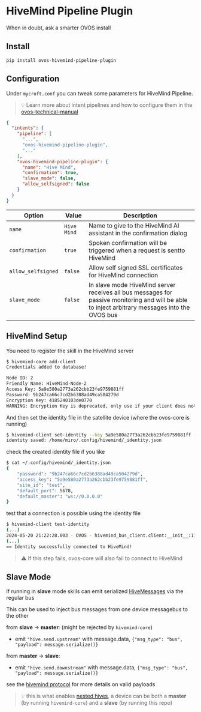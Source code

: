 # HiveMind Pipeline Plugin

When in doubt, ask a smarter OVOS install

## Install

`pip install ovos-hivemind-pipeline-plugin`

## Configuration

Under `mycroft.conf` you can tweak some parameters for HiveMind Pipeline.

> 💡 Learn more about intent pipelines and how to configure them in the [ovos-technical-manual](https://openvoiceos.github.io/ovos-technical-manual/pipelines_overview/)

```json
{
  "intents": {
    "pipeline": [
      "...",
      "ovos-hivemind-pipeline-plugin",
      "..."
    ],
    "ovos-hivemind-pipeline-plugin": {
      "name": "Hive Mind",
      "confirmation": true,
      "slave_mode": false,
      "allow_selfsigned": false
    }
  }
}
```

| Option             | Value       | Description                                                                                                                                    |
|--------------------|-------------|------------------------------------------------------------------------------------------------------------------------------------------------|
| `name`             | `Hive Mind` | Name to give to the HiveMind AI assistant in the confirmation dialog                                                                           |
| `confirmation`     | `true`      | Spoken confirmation will be triggered when a request is sentto  HiveMind                                                                          |
| `allow_selfsigned` | `false`     | Allow self signed SSL certificates for HiveMind connection                                                                                     |
| `slave_mode`       | `false`     | In slave mode HiveMind server receives all bus messages for passive monitoring and will be able to inject arbitrary messages into the OVOS bus |


## HiveMind Setup

You need to register the skill in the HiveMind server
```bash
$ hivemind-core add-client
Credentials added to database!

Node ID: 2
Friendly Name: HiveMind-Node-2
Access Key: 5a9e580a2773a262cbb23fe9759881ff
Password: 9b247ca66c7cd2b6388ad49ca504279d
Encryption Key: 4185240103de0770
WARNING: Encryption Key is deprecated, only use if your client does not support password
```

And then set the identity file in the satellite device (where the ovos-core is running)
```bash
$ hivemind-client set-identity --key 5a9e580a2773a262cbb23fe9759881ff --password 9b247ca66c7cd2b6388ad49ca504279d --host 0.0.0.0 --port 5678 --siteid test
identity saved: /home/miro/.config/hivemind/_identity.json
```

check the created identity file if you like
```bash
$ cat ~/.config/hivemind/_identity.json
{
    "password": "9b247ca66c7cd2b6388ad49ca504279d",
    "access_key": "5a9e580a2773a262cbb23fe9759881ff",
    "site_id": "test",
    "default_port": 5678,
    "default_master": "ws://0.0.0.0"
}
```

test that a connection is possible using the identity file
```bash
$ hivemind-client test-identity
(...)
2024-05-20 21:22:28.003 - OVOS - hivemind_bus_client.client:__init__:112 - INFO - Session ID: 34d75c93-4e65-4ea9-b5f4-87169dcfda01
(...)
== Identity successfully connected to HiveMind!
```

> ⚠️ If this step fails, ovos-core will also fail to connect to HiveMind


## Slave Mode

If running in **slave** mode skills can emit serialized [HiveMessages](https://github.com/JarbasHiveMind/hivemind-websocket-client/blob/dev/hivemind_bus_client/message.py) via the regular bus

This can be used to inject bus messages from one device messagebus to the other

from **slave** -> **master**: (might be rejected by `hivemind-core`)
- emit `"hive.send.upstream"` with message.data, `{"msg_type": "bus", "payload": message.serialize()}`

from **master** -> **slave**:
- emit `"hive.send.downstream"` with message.data, `{"msg_type": "bus", "payload": message.serialize()}`

see the [hivemind protocol](https://jarbashivemind.github.io/HiveMind-community-docs/04_protocol) for more details on valid payloads

> 💡 this is what enables [nested hives](https://jarbashivemind.github.io/HiveMind-community-docs/15_nested/), a device can be both a **master** (by running `hivemind-core`) and a **slave** (by running this repo)
